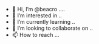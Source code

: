 - 👋 Hi, I’m @beacro ....
- 👀 I’m interested in ..
- 🌱 I’m currently learning ..
- 💞️ I’m looking to collaborate on ..
- 📫 How to reach ...

<!---
beacro/beacro is a ✨ special ✨ repository because its `README.md` (this file) appears on your GitHub profile.
You can click the Preview link to take a look at your changes.
--->
